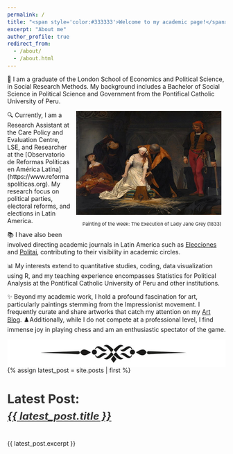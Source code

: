```yaml
---
permalink: /
title: "<span style='color:#333333'>Welcome to my academic page!</span>"
excerpt: "About me"
author_profile: true
redirect_from: 
  - /about/
  - /about.html
---
```



👋 I am a graduate of the London School of Economics and Political Science, in Social Research Methods. My background includes a Bachelor of Social Science in Political Science and Government from the Pontifical Catholic University of Peru.

<div style="float: right; margin: 0px 10px 0px 10px;">
    <img src="images/lady_jane.jpg" width="335" height="240">
    <p style="font-size: 11px; text-align: right;">Painting of the week: The Execution of Lady Jane Grey (1833)</p>
</div>
🔍 Currently, I am a Research Assistant at the Care Policy and Evaluation Centre, LSE, and Researcher at the [Observatorio de Reformas Políticas en América Latina](https://www.reformaspolíticas.org). My research focus on political parties, electoral reforms, and elections in Latin America. 

📚 I have also been involved directing academic journals in Latin America such as [Elecciones](https://revistas.onpe.gob.pe/index.php/elecciones) and [Politai](https://revistas.pucp.edu.pe/index.php/politai), contributing to their visibility in academic circles.

📊 My interests extend to quantitative studies, coding, data visualization using R, and my teaching experience encompasses Statistics for Political Analysis at the Pontifical Catholic University of Peru and other institutions.

✨ Beyond my academic work, I hold a profound fascination for art, particularly paintings stemming from the Impressionist movement. I frequently curate and share artworks that catch my attention on my [Art Blog](https://artchronicles.tumblr.com/). ♟️Additionally, while I do not compete at a professional level, I find immense joy in playing chess and am an enthusiastic spectator of the game.

<div style="text-align: center; margin: 0; padding: 0;">
  <img src="images/separation.png" alt="Separation Image" style="max-width: 100%; height: auto; display: block; margin: 0; padding: 0;">
</div>
<div class="container" style="margin: 0; padding: 0;">
  <div class="alert alert-info" role="alert" style="margin: 0; padding: 0;">
    {% assign latest_post = site.posts | first %}
    <h4 class="alert-heading" style="font-size: 1.8rem; margin-bottom: 0.5rem; color: #333333;">Latest Post:</h4>
    <h5 style="font-size: 1.5rem; margin-top: 0.2rem;">
      <a href="{{ latest_post.url }}" style="text-decoration: underline; color: #333333;">
        {{ latest_post.title }}
      </a>
    </h5>
    <p style="margin-top: 0.5rem;">{{ latest_post.excerpt }}</p>
  </div>
</div>